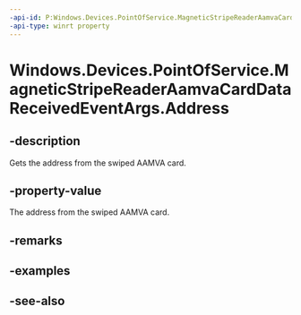 ----api-id: P:Windows.Devices.PointOfService.MagneticStripeReaderAamvaCardDataReceivedEventArgs.Address
-api-type: winrt property
---<!-- Property syntaxpublic string Address { get; }--># Windows.Devices.PointOfService.MagneticStripeReaderAamvaCardDataReceivedEventArgs.Address## -descriptionGets the address from the swiped AAMVA card.## -property-valueThe address from the swiped AAMVA card.## -remarks## -examples## -see-also